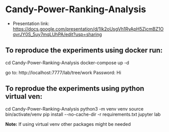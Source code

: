 # Candy-Power-Ranking-Analysis

* Presentation link: https://docs.google.com/presentation/d/1Ik2oUsgVh1RyApH5ZjcmBZ1OqvrJY0S_5uy7mqLUhPA/edit?usp=sharing

## To reproduce the experiments using docker run: 
cd Candy-Power-Ranking-Analysis
docker-compose up -d

go to: http://localhost:7777/lab/tree/work 
Password: Hi

## To reprodue the experiments using python virtual ven: 
cd Candy-Power-Ranking-Analysis
python3 -m venv venv 
source bin/activate/venv
pip install --no-cache-dir -r requirements.txt
jupyter lab 

__Note:__ If using virtual venv other packages might be needed 
